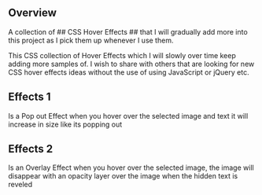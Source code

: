 
## Overview

A collection of ## CSS Hover Effects ## that I will gradually add more into this project as I pick them up whenever I use them.

This CSS collection of Hover Effects which I will slowly over time keep adding more samples of. I wish to share with others that are looking for new CSS hover effects ideas without the use of using JavaScript or jQuery etc.



## Effects 1 ##

Is a Pop out Effect when you hover over the selected image and text it will increase in size like its popping out



## Effects 2 ##

Is an Overlay Effect when you hover over the selected image, the image will disappear with an opacity layer over the image when the hidden text is reveled

